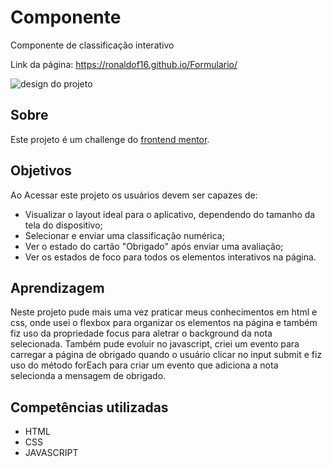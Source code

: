 # Componente
Componente de classificação interativo

Link da página: <https://ronaldof16.github.io/Formulario/>

![design do projeto]()

## Sobre

Este projeto é um challenge do [frontend mentor](https://www.frontendmentor.io/challenges/interactive-rating-component-koxpeBUmI).

## Objetivos

Ao Acessar este projeto os usuários devem ser capazes de:

* Visualizar o layout ideal para o aplicativo, dependendo do tamanho da tela do dispositivo;
* Selecionar e enviar uma classificação numérica;
* Ver o estado do cartão "Obrigado" após enviar uma avaliação;
* Ver os estados de foco para todos os elementos interativos na página.

## Aprendizagem

Neste projeto pude mais uma vez praticar meus conhecimentos em html e css, onde usei o flexbox para organizar os elementos na página e também 
fiz uso da propriedade focus para aletrar o background da nota selecionada. Também pude evoluir no javascript, criei um evento para carregar a 
página de obrigado quando o usuário clicar no input submit e fiz uso do método forEach para criar um evento que adiciona a nota selecionda a 
mensagem de obrigado.

## Competências utilizadas

* HTML
* CSS
* JAVASCRIPT

